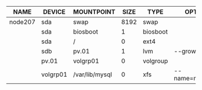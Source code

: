 | NAME | DEVICE | MOUNTPOINT | SIZE | TYPE | OPTIONS |
| ---- | ------ | ---------- | ---- | ---- | ------- |
| node207 | sda | swap | 8192 | swap |  |
|  | sda | biosboot | 1 | biosboot |  |
|  | sda | / | 0 | ext4 |  |
|  | sdb | pv.01 | 1 | lvm | --grow |
|  | pv.01 | volgrp01 | 0 | volgroup |  |
|  | volgrp01 | /var/lib/mysql | 0 | xfs | --name=mysql_libs |
